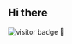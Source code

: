 ## Hi there 
![visitor badge](https://vbr.nathanchung.dev/badge?page_id=EsotericBao&color=FFA500&lcolor=2b35af) 👋

<!--
**EsotericBao/EsotericBao** is a ✨ _special_ ✨ repository because its `README.md` (this file) appears on your GitHub profile.

Here are some ideas to get you started:

- 🔭 I’m currently working on ...
- 🌱 I’m currently learning ...
- 👯 I’m looking to collaborate on ...
- 🤔 I’m looking for help with ...
- 💬 Ask me about ...
- 📫 How to reach me: ...
- 😄 Pronouns: ...
- ⚡ Fun fact: ...
-->
